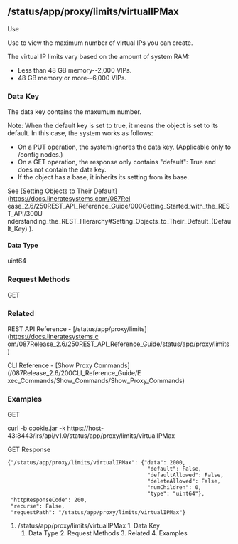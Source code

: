 ## /status/app/proxy/limits/virtualIPMax

Use

Use to view the maximum number of virtual IPs you can create.

The virtual IP limits vary based on the amount of system RAM:

  * Less than 48 GB memory--2,000 VIPs.
  * 48 GB memory or more--6,000 VIPs.

### Data Key

The data key contains the maxumum number.

Note: When the default key is set to true, it means the object is set to its
default. In this case, the system works as follows:

  * On a PUT operation, the system ignores the data key. (Applicable only to /config nodes.)
  * On a GET operation, the response only contains "default": True and does not contain the data key.
  * If the object has a base, it inherits its setting from its base.

See [Setting Objects to Their Default](https://docs.lineratesystems.com/087Rel
ease_2.6/250REST_API_Reference_Guide/000Getting_Started_with_the_REST_API/300U
nderstanding_the_REST_Hierarchy#Setting_Objects_to_Their_Default_(Default_Key)
).

#### Data Type

uint64

### Request Methods

GET

### Related

REST API Reference - [/status/app/proxy/limits](https://docs.lineratesystems.c
om/087Release_2.6/250REST_API_Reference_Guide/status/app/proxy/limits)

CLI Reference - [Show Proxy Commands](/087Release_2.6/200CLI_Reference_Guide/E
xec_Commands/Show_Commands/Show_Proxy_Commands)

### Examples

GET

curl -b cookie.jar -k
https://host-43:8443/lrs/api/v1.0/status/app/proxy/limits/virtualIPMax

GET Response

    
    {"/status/app/proxy/limits/virtualIPMax": {"data": 2000,
                                                "default": False,
                                                "defaultAllowed": False,
                                                "deleteAllowed": False,
                                                "numChildren": 0,
                                                "type": "uint64"},
     "httpResponseCode": 200,
     "recurse": False,
     "requestPath": "/status/app/proxy/limits/virtualIPMax"}
    

  1. /status/app/proxy/limits/virtualIPMax
    1. Data Key
      1. Data Type
    2. Request Methods
    3. Related
    4. Examples

